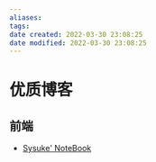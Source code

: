 ```yaml
---
aliases: 
tags: 
date created: 2022-03-30 23:08:25
date modified: 2022-03-30 23:08:25
---
```


# 优质博客
## 前端
- [Sysuke' NoteBook](https://www.sysuke.com/)